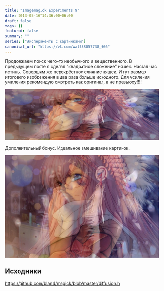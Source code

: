 ```yaml
---
title: "Imagemagick Experiments 9"
date: 2013-05-16T14:36:00+06:00
draft: false
tags: []
featured: false
summary: ""
series: ["Эксперименты с картинками"]
canonical_url: "https://vk.com/wall38057738_966"
---
```


Продолжаем поиск чего-то необычного и вещественного.
В предыдущем посте я сделал “квадратное сложение” няшек. Настал час истины. Совершим же перекрёстное слияние няшек. И тут размер итогового изображения в два раза больше исходного. Для усиления умиления рекомендую смотреть как оригинал, а не превьюху!!!!

![Alt Text](/assets/imagemagick-experiments-9/jvkjivomg6u8ozqmytsl.jpg)

Дополнительный бонус. Идеальное вмешивание картинок.

![Alt Text](/assets/imagemagick-experiments-9/flaj21d7bzk30zgt1s7i.jpeg)

## Исходники

https://github.com/blan4/magick/blob/master/diffusion.h
